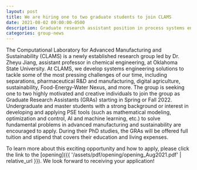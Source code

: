 ```yaml
---
layout: post
title: We are hiring one to two graduate students to join CLAMS
date: 2021-08-02 09:00:00-0500
description: Graduate research assistant position in process systems engineering
categories: group-news
---
```


The Computational Laboratory for Advanced Manufacturing and Sustainability (CLAMS) is a newly established research group led by Dr. Zheyu Jiang, assistant professor in chemical engineering, at Oklahoma State University. At CLAMS, we develop systems engineering solutions to tackle some of the most pressing challenges of our time, including separations, pharmaceutical R&D and manufacturing, digital agriculture, sustainability, Food-Energy-Water Nexus, and more. The group is seeking one to two highly motivated and creative individuals to join the group as Graduate Research Assistants (GRAs) starting in Spring or Fall 2022. Undergraduate and master students with a strong background or interest in developing and applying PSE tools (such as mathematical modeling, optimization and control, AI and machine learning, etc.) to solve fundamental problems in advanced manufacturing and sustainability are encouraged to apply. During their PhD studies, the GRAs will be offered full tuition and stipend that covers their education and living expenses.

To learn more about this exciting opportunity and how to apply, please click the link to the [opening]({{ '/assets/pdf/opening/opening_Aug2021.pdf' | relative_url }}). We look forward to receiving your application!
